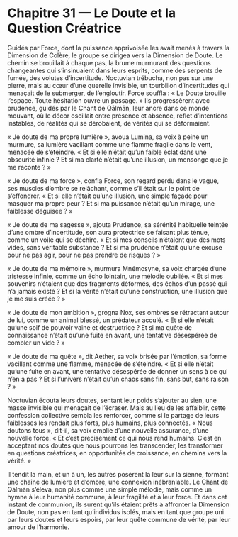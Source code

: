 # Chapitre 31 — Le Doute et la Question Créatrice

Guidés par Force, dont la puissance apprivoisée les avait menés à travers la Dimension de Colère, le groupe se dirigea vers la Dimension de Doute. Le chemin se brouillait à chaque pas, la brume murmurant des questions changeantes qui s’insinuaient dans leurs esprits, comme des serpents de fumée, des volutes d’incertitude. Noctuvian trébucha, non pas sur une pierre, mais au cœur d’une querelle invisible, un tourbillon d’incertitudes qui menaçait de le submerger, de l’engloutir. Force souffla : « Le Doute brouille l’espace. Toute hésitation ouvre un passage. » Ils progressèrent avec prudence, guidés par le Chant de Qālmān, leur ancre dans ce monde mouvant, où le décor oscillait entre présence et absence, reflet d’intentions instables, de réalités qui se dérobaient, de vérités qui se déformaient.

« Je doute de ma propre lumière », avoua Lumina, sa voix à peine un murmure, sa lumière vacillant comme une flamme fragile dans le vent, menacée de s’éteindre. « Et si elle n’était qu’un faible éclat dans une obscurité infinie ? Et si ma clarté n’était qu’une illusion, un mensonge que je me raconte ? »

« Je doute de ma force », confia Force, son regard perdu dans le vague, ses muscles d’ombre se relâchant, comme s’il était sur le point de s’effondrer. « Et si elle n’était qu’une illusion, une simple façade pour masquer ma propre peur ? Et si ma puissance n’était qu’un mirage, une faiblesse déguisée ? »

« Je doute de ma sagesse », ajouta Prudence, sa sérénité habituelle teintée d’une ombre d’incertitude, son aura protectrice se faisant plus ténue, comme un voile qui se déchire. « Et si mes conseils n’étaient que des mots vides, sans véritable substance ? Et si ma prudence n’était qu’une excuse pour ne pas agir, pour ne pas prendre de risques ? »

« Je doute de ma mémoire », murmura Mnémosyne, sa voix chargée d’une tristesse infinie, comme un écho lointain, une mélodie oubliée. « Et si mes souvenirs n’étaient que des fragments déformés, des échos d’un passé qui n’a jamais existé ? Et si la vérité n’était qu’une construction, une illusion que je me suis créée ? »

« Je doute de mon ambition », grogna Nox, ses ombres se rétractant autour de lui, comme un animal blessé, un prédateur acculé. « Et si elle n’était qu’une soif de pouvoir vaine et destructrice ? Et si ma quête de connaissance n’était qu’une fuite en avant, une tentative désespérée de combler un vide ? »

« Je doute de ma quête », dit Aether, sa voix brisée par l’émotion, sa forme vacillant comme une flamme, menacée de s’éteindre. « Et si elle n’était qu’une fuite en avant, une tentative désespérée de donner un sens à ce qui n’en a pas ? Et si l’univers n’était qu’un chaos sans fin, sans but, sans raison ? »

Noctuvian écouta leurs doutes, sentant leur poids s’ajouter au sien, une masse invisible qui menaçait de l’écraser. Mais au lieu de les affaiblir, cette confession collective sembla les renforcer, comme si le partage de leurs faiblesses les rendait plus forts, plus humains, plus connectés. « Nous doutons tous », dit-il, sa voix emplie d’une nouvelle assurance, d’une nouvelle force. « Et c’est précisément ce qui nous rend humains. C’est en acceptant nos doutes que nous pourrons les transcender, les transformer en questions créatrices, en opportunités de croissance, en chemins vers la vérité. »

Il tendit la main, et un à un, les autres posèrent la leur sur la sienne, formant une chaîne de lumière et d’ombre, une connexion inébranlable. Le Chant de Qālmān s’éleva, non plus comme une simple mélodie, mais comme un hymne à leur humanité commune, à leur fragilité et à leur force. Et dans cet instant de communion, ils surent qu’ils étaient prêts à affronter la Dimension de Doute, non pas en tant qu’individus isolés, mais en tant que groupe uni par leurs doutes et leurs espoirs, par leur quête commune de vérité, par leur amour de l’harmonie.
